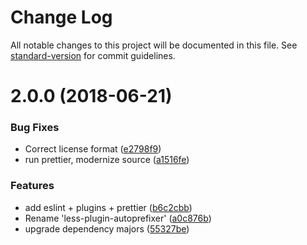 # Change Log

All notable changes to this project will be documented in this file. See [standard-version](https://github.com/conventional-changelog/standard-version) for commit guidelines.

<a name="2.0.0"></a>
# 2.0.0 (2018-06-21)


### Bug Fixes

* Correct license format ([e2798f9](https://github.com/evocateur/less-plugin-autoprefix/commit/e2798f9))
* run prettier, modernize source ([a1516fe](https://github.com/evocateur/less-plugin-autoprefix/commit/a1516fe))


### Features

* add eslint + plugins + prettier ([b6c2cbb](https://github.com/evocateur/less-plugin-autoprefix/commit/b6c2cbb))
* Rename 'less-plugin-autoprefixer' ([a0c876b](https://github.com/evocateur/less-plugin-autoprefix/commit/a0c876b))
* upgrade dependency majors ([55327be](https://github.com/evocateur/less-plugin-autoprefix/commit/55327be))
